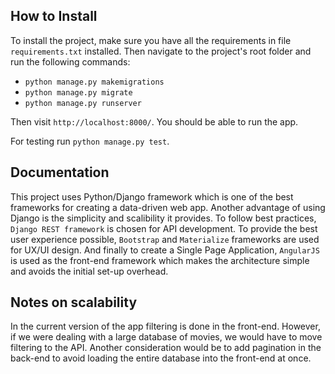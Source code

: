 ## How to Install
To install the project, make sure you have all the requirements in file
`requirements.txt` installed. Then navigate to the project's root folder
 and run the following commands:

- `python manage.py makemigrations`
- `python manage.py migrate` 
- `python manage.py runserver`

Then visit `http://localhost:8000/`. You should be able to run the app.

For testing run `python manage.py test`. 

## Documentation
This project uses Python/Django framework which is one of the best frameworks for creating
a data-driven web app. Another advantage of using Django is the simplicity and scalibility it provides.
To follow best practices, `Django REST framework` is chosen for API development.
To provide the best user experience possible, `Bootstrap` and `Materialize` frameworks are used for UX/UI design.
And finally to create a Single Page Application, `AngularJS` is used as the front-end framework which
makes the architecture simple and avoids the initial set-up overhead.

## Notes on scalability
In the current version of the app filtering is done in the front-end.
However, if we were dealing with a large database of movies, we would
have to move filtering to the API. Another consideration would be to 
add pagination in the back-end to avoid loading the entire database into
the front-end at once.
